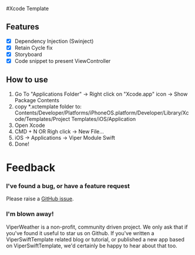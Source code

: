 
#Xcode Template

## Features

- [x] Dependency Injection (Swinject)
- [x] Retain Cycle fix
- [x] Storyboard
- [x] Code snippet to present ViewController 

## How to use

1. Go To "Applications Folder" -> Right click on "Xcode.app" icon -> Show Package Contents
2. copy *.xctemplate folder to: Contents/Developer/Platforms/iPhoneOS.platform/Developer/Library/Xcode/Templates/Project Templates/iOS/Application
3. Open Xcode
4. CMD + N OR Righ click -> New File...
5. iOS -> Applications -> Viper Module Swift
6. Done!

# Feedback
### I've found a bug, or have a feature request

Please raise a <a href="https://github.com/CoolCodeFactory/ViperSwiftTemplate/issues">GitHub issue</a>.

### I'm blown away!

ViperWeather is a non-profit, community driven project. We only ask that if you've found it useful to star us on Github. If you've written a ViperSwiftTemplate related blog or tutorial, or published a new app based on ViperSwiftTemplate, we'd certainly be happy to hear about that too. 
